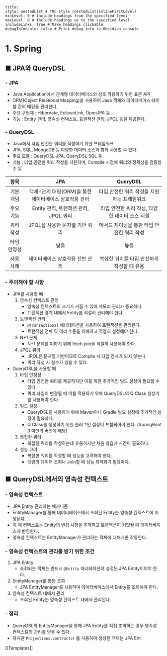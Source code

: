 ```table-of-contents
title: 
style: nestedList # TOC style (nestedList|inlineFirstLevel)
minLevel: 0 # Include headings from the specified level
maxLevel: 0 # Include headings up to the specified level
includeLinks: true # Make headings clickable
debugInConsole: false # Print debug info in Obsidian console
```

# 1. Spring
## ■ JPA와 QueryDSL

### - JPA
- Java Application에서 관계형 데이터베이스와 상호 작용하기 위한 표준 API
- ORM(Object Relational Mapping)을 사용하여 Java 객체와 데이터베이스 테이블 간의 매핑을 관리한다.
- 주요 구현체 : Hibernate, EclipseLink, OpenJPA 등
- 기능 : Entity 관리, 영속성 컨텍스트, 트랜잭션 관리, JPQL 등을 제공한다.

### - QueryDSL
- Java에서 타입 안전한 쿼리를 작성하기 위한 프레임워크
- JPA, SQL, MongoDB 등 다양한 데이터 소스와 함께 사용할 수 있다.
- 주요 모듈 : QueryDSL JPA, QueryDSL SQL 등
- 기능 : 타입 안전한 쿼리 작성을 지원하며, Compile 시점에 쿼리의 정확성을 검증할 수 있

|   항목   |               JPA                |          QueryDSL           |
| :----: | :------------------------------: | :-------------------------: |
| 기본 개념  | 객체-관계 매핑(ORM)을 통한 데이터베이스 상호작용 관리 |  타입 안전한 쿼리 작성을 지원하는 프레임워크   |
| 주요 기능  |   Entity 관리, 트랜잭션 관리, JPQL 쿼리    | 타입 안전한 쿼리 작성, 다양한 데이터 소스 지원 |
| 쿼리 작성  |       JPQL을 사용한 문자열 기반 쿼리        |  메서드 체이닝을 통한 타입 안전한 쿼리 작성   |
| 타입 안정성 |                낮음                |             높음              |
| 사용 사례  |        데이터베이스 상호작용 전반 관리         |  복잡한 쿼리를 타입 안전하게 작성할 때 유용   |
### - 주의해야 할 사항
- JPA를 사용할 때
    1. 영속성 컨텍스트 관리
         - 영속성 컨텍스트의 크기가 커질 수 있어 메모리 관리가 중요하다.
         - 트랜잭션 경계 내에서 Entity를 적절히 관리해야 한다.
    2. 트랜잭션 관리
         - `@Transactional` 애너테이션을 사용하여 트랜잭션을 관리한다.
         - 트랜잭션 전파 및 격리 수준을 이해하고 적절히 설정해야 한다.
    3. N+1 문제
         - N+1 문제를 피하기 위해 fetch join을 적절히 사용해야 한다.
    4. JPQL 쿼리
         - JPQL은 문자열 기반이므로 Complie 시 타입 검사가 되지 않는다.
         - 쿼리 작성 시 실수가 있을 수 있다.
- QueryDSL을 사용할 때
	1. 타입 안정성
	     - 타입 안전한 쿼리를 제공하지만 이를 위한 추가적인 빌드 설정이 필요할 수 있다.
	     - 쿼리 타입이 변경될 때 이를 적용하기 위해 QueryDSL의 Q Class 생성기를 사용해야 한다.
	2. 빌드 설정
	     - QueryDSL을 사용하기 위해 Maven이나 Gradle 빌드 설정에 추가적인 설정이 필요하다.
	     - Q Class를 생성하기 위한 플러그인 설정이 포함되어야 한다.
	       (SpringBoot 3 미만의 버전에 해당)
	3. 복잡한 쿼리
	     - 복잡한 쿼리를 작성하는데 유용하지만 처음 학습에 시간이 필요하다.
	4. 성능 고려
	     - 복잡한 쿼리를 작성할 때 성능을 고려해야 한다.
	     - 대량의 데이터 조회나 Join할 때 성능 최적화가 필요하다.

## ■ QueryDSL에서의 영속성 컨텍스트
### - 영속성 컨텍스트
- JPA Entity 관리하는 매커니즘
- EntityManager를 통해 데이터베이스에서 조회된 Entity는 영속성 컨텍스트에 저장된다.
- 이 때 컨텍스트는 Entity의 변경 사항을 추적하고 트랜잭션이 커밋될 때 데이터베이스에 반영한다.
- 영속성 컨텍스트는 EntityManager가 관리하는 객체에 대해서만 작동한다.

### - 영속성 컨텍스트의 관리를 받기 위한 조건
1. JPA Entity
     - 조회되는 객체는 반드시 `@Entity` 애너테이션이 설정된 JPA Entity이어야 한다.
2. EntityManager를 통한 조회
     - JPA EntityManager를 사용하여 데이터베이스에서 Entity를 조회해야 한다.
3. 영속성 컨텍스트 내에서 관리
     - 조회된 Entity는 영속성 컨텍스트 내에서 관리된다.

### - 정리
- QueryDSL와 EntityManager을 통해 JPA Entity를 직접 조회하는 경우 영속성 컨텍스트의 관리를 받을 수 있다.
- 하지만 `Projections.contructor` 를 사용하여 생성된 객체는 JPA Ent


[[Templates]]
